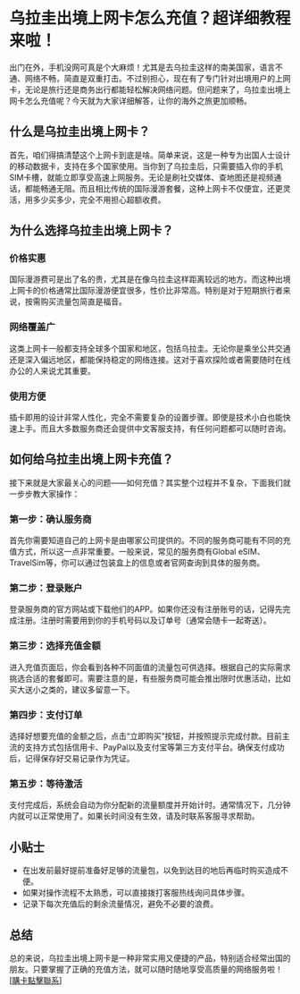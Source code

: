# 乌拉圭出境上网卡怎么充值？超详细教程来啦！

出门在外，手机没网可真是个大麻烦！尤其是去乌拉圭这样的南美国家，语言不通、网络不畅，简直是双重打击。不过别担心，现在有了专门针对出境用户的上网卡，无论是旅行还是商务出行都能轻松解决网络问题。但问题来了，乌拉圭出境上网卡怎么充值呢？今天就为大家详细解答，让你的海外之旅更加顺畅。

## 什么是乌拉圭出境上网卡？

首先，咱们得搞清楚这个上网卡到底是啥。简单来说，这是一种专为出国人士设计的移动数据卡，支持在多个国家使用。当你到了乌拉圭后，只需要插入你的手机SIM卡槽，就能立即享受高速上网服务。无论是刷社交媒体、查地图还是视频通话，都能畅通无阻。而且相比传统的国际漫游套餐，这种上网卡不仅便宜，还更灵活，用多少买多少，完全不用担心超额收费。

## 为什么选择乌拉圭出境上网卡？

### 价格实惠
国际漫游费可是出了名的贵，尤其是在像乌拉圭这样距离较远的地方。而这种出境上网卡的价格通常比国际漫游便宜很多，性价比非常高。特别是对于短期旅行者来说，按需购买流量包简直是福音。

### 网络覆盖广
这类上网卡一般都支持全球多个国家和地区，包括乌拉圭。无论你是乘坐公共交通还是深入偏远地区，都能保持稳定的网络连接。这对于喜欢探险或者需要随时在线办公的人来说尤其重要。

### 使用方便
插卡即用的设计非常人性化，完全不需要复杂的设置步骤。即使是技术小白也能快速上手。而且大多数服务商还会提供中文客服支持，有任何问题都可以随时咨询。

## 如何给乌拉圭出境上网卡充值？

接下来就是大家最关心的问题——如何充值？其实整个过程并不复杂，下面我们就一步步教大家操作：

### 第一步：确认服务商
首先你需要知道自己的上网卡是由哪家公司提供的。不同的服务商可能有不同的充值方式，所以这一点非常重要。一般来说，常见的服务商有Global eSIM、TravelSim等，你可以通过包装盒上的信息或者官网查询到具体的服务商。

### 第二步：登录账户
登录服务商的官方网站或下载他们的APP。如果你还没有注册账号的话，记得先完成注册。注册时需要用到你的手机号码以及订单号（通常会随卡一起寄送）。

### 第三步：选择充值金额
进入充值页面后，你会看到各种不同面值的流量包可供选择。根据自己的实际需求挑选合适的套餐即可。需要注意的是，有些服务商可能会推出限时优惠活动，比如买大送小之类的，建议多留意一下。

### 第四步：支付订单
选择好想要充值的金额之后，点击“立即购买”按钮，并按照提示完成付款。目前主流的支持方式包括信用卡、PayPal以及支付宝等第三方支付平台。确保支付成功后，记得保存好交易记录作为凭证。

### 第五步：等待激活
支付完成后，系统会自动为你分配新的流量额度并开始计时。通常情况下，几分钟内就可以正常使用了。如果长时间没有生效，请及时联系客服寻求帮助。

## 小贴士

- 在出发前最好提前准备好足够的流量包，以免到达目的地后再临时购买造成不便。
- 如果对操作流程不太熟悉，可以直接拨打客服热线询问具体步骤。
- 记录下每次充值后的剩余流量情况，避免不必要的浪费。

## 总结

总的来说，乌拉圭出境上网卡是一种非常实用又便捷的产品，特别适合经常出国的朋友。只要掌握了正确的充值方法，就可以随时随地享受高质量的网络服务啦！[[購卡點擊聯系](https://t.me/s/SXDXQF)]